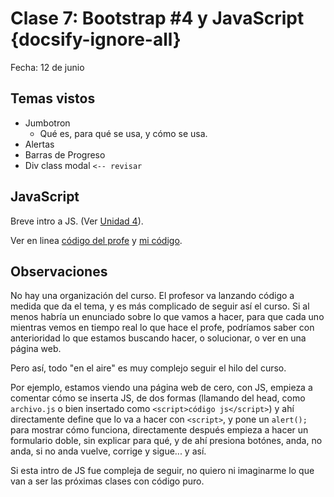 # Clase 7: Bootstrap #4 y JavaScript  {docsify-ignore-all}

Fecha: 12 de junio

## Temas vistos

* Jumbotron
  * Qué es, para qué se usa, y cómo se usa.
* Alertas
* Barras de Progreso
* Div class modal `<-- revisar`

## JavaScript

Breve intro a JS. (Ver [Unidad 4](/u/unidad4.md)).

Ver en linea [código del profe](https://sidval.github.io/www/curso/c7/clase7.html) y [mi código](https://sidval.github.io/www/testing/c7/clase7.html).

## Observaciones

No hay una organización del curso. El profesor va lanzando código a medida que da el tema, y es más complicado de seguir así el curso. Si al menos habría un enunciado sobre lo que vamos a hacer, para que cada uno mientras vemos en tiempo real lo que hace el profe, podríamos saber con anterioridad lo que estamos buscando hacer, o solucionar, o ver en una página web.

Pero así, todo "en el aire" es muy complejo seguir el hilo del curso.

Por ejemplo, estamos viendo una página web de cero, con JS, empieza a comentar cómo se inserta JS, de dos formas (llamando del head, como `archivo.js` o bien insertado como `<script>código js</script>`) y ahí directamente define que lo va a hacer con `<script>`, y pone un `alert();` para mostrar cómo funciona, directamente después empieza a hacer un formulario doble, sin explicar para qué, y de ahí presiona botónes, anda, no anda, si no anda vuelve, corrige y sigue... y así.

Si esta intro de JS fue compleja de seguir, no quiero ni imaginarme lo que van a ser las próximas clases con código puro.
